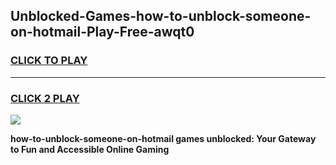 
## Unblocked-Games-how-to-unblock-someone-on-hotmail-Play-Free-awqt0
<h3>
<a href="https://premium76.site?title=how-to-unblock-someone-on-hotmail&ref=20M">CLICK TO PLAY</a></h3>
<hr>

<h3>
<a href="https://premium76.site?title=how-to-unblock-someone-on-hotmail&ref=20M">CLICK 2 PLAY</a>
  
</h3>

<a href="https://premium76.site?title=how-to-unblock-someone-on-hotmail&ref=19M"><img src="https://clearcache.store/games.png"></a>


**how-to-unblock-someone-on-hotmail games unblocked: Your Gateway to Fun and Accessible Online Gaming**
